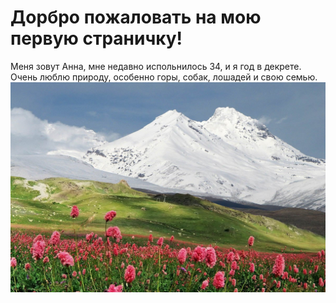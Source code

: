 # Дорбро пожаловать на мою первую страничку!
Меня зовут Анна, мне недавно испольнилось 34, и я год в декрете. Очень люблю природу, особенно горы, собак, лошадей и свою семью. 
![](Kavkazskie_gory-1.jpg)